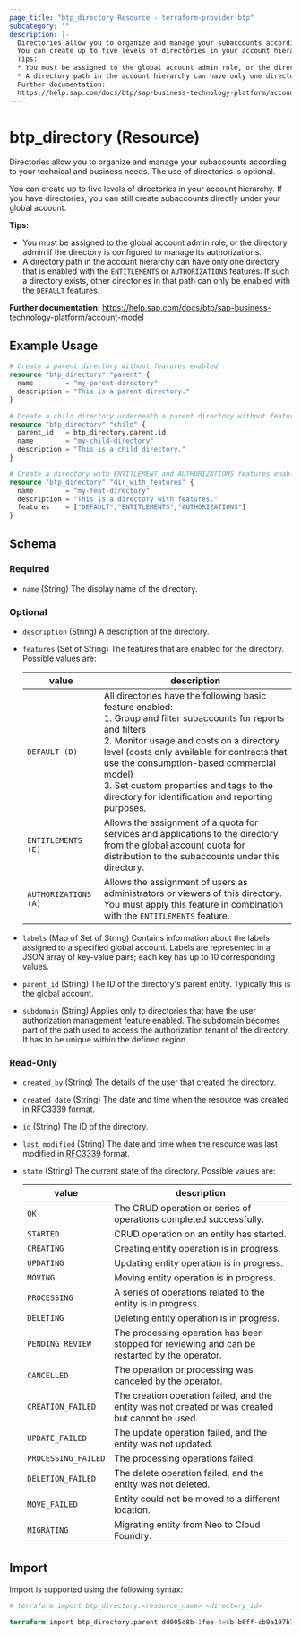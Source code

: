 ```yaml
---
page_title: "btp_directory Resource - terraform-provider-btp"
subcategory: ""
description: |-
  Directories allow you to organize and manage your subaccounts according to your technical and business needs. The use of directories is optional.
  You can create up to five levels of directories in your account hierarchy. If you have directories, you can still create subaccounts directly under your global account.
  Tips:
  * You must be assigned to the global account admin role, or the directory admin if the directory is configured to manage its authorizations.
  * A directory path in the account hierarchy can have only one directory that is enabled with the ENTITLEMENTS or AUTHORIZATIONS features. If such a directory exists, other directories in that path can only be enabled with the DEFAULT features.
  Further documentation:
  https://help.sap.com/docs/btp/sap-business-technology-platform/account-model
---
```


# btp_directory (Resource)

Directories allow you to organize and manage your subaccounts according to your technical and business needs. The use of directories is optional.

You can create up to five levels of directories in your account hierarchy. If you have directories, you can still create subaccounts directly under your global account.

__Tips:__
* You must be assigned to the global account admin role, or the directory admin if the directory is configured to manage its authorizations.
* A directory path in the account hierarchy can have only one directory that is enabled with the `ENTITLEMENTS` or `AUTHORIZATIONS` features. If such a directory exists, other directories in that path can only be enabled with the `DEFAULT` features.

__Further documentation:__
<https://help.sap.com/docs/btp/sap-business-technology-platform/account-model>

## Example Usage

```terraform
# Create a parent directory without features enabled
resource "btp_directory" "parent" {
  name        = "my-parent-directory"
  description = "This is a parent directory."
}

# Create a child directory underneath a parent directory without features enabled
resource "btp_directory" "child" {
  parent_id   = btp_directory.parent.id
  name        = "my-child-directory"
  description = "This is a child directory."
}

# Create a directory with ENTITLEMENT and AUTHORIZATIONS features enabled
resource "btp_directory" "dir_with_features" {
  name        = "my-feat-directory"
  description = "This is a directory with features."
  features    = ["DEFAULT","ENTITLEMENTS","AUTHORIZATIONS"]
}
```

<!-- schema generated by tfplugindocs -->
## Schema

### Required

- `name` (String) The display name of the directory.

### Optional

- `description` (String) A description of the directory.
- `features` (Set of String) The features that are enabled for the directory. Possible values are: 

  | value | description | 
  | --- | --- | 
  | `DEFAULT (D)` | All directories have the following basic feature enabled:<br> 1. Group and filter subaccounts for reports and filters <br> 2. Monitor usage and costs on a directory level (costs only available for contracts that use the consumption-based commercial model)<br> 3. Set custom properties and tags to the directory for identification and reporting purposes. | 
  | `ENTITLEMENTS (E)` | Allows the assignment of a quota for services and applications to the directory from the global account quota for distribution to the subaccounts under this directory. | 
  | `AUTHORIZATIONS (A)` | Allows the assignment of users as administrators or viewers of this directory. You must apply this feature in combination with the `ENTITLEMENTS` feature. |
- `labels` (Map of Set of String) Contains information about the labels assigned to a specified global account. Labels are represented in a JSON array of key-value pairs; each key has up to 10 corresponding values.
- `parent_id` (String) The ID of the directory's parent entity. Typically this is the global account.
- `subdomain` (String) Applies only to directories that have the user authorization management feature enabled. The subdomain becomes part of the path used to access the authorization tenant of the directory. It has to be unique within the defined region.

### Read-Only

- `created_by` (String) The details of the user that created the directory.
- `created_date` (String) The date and time when the resource was created in [RFC3339](https://www.ietf.org/rfc/rfc3339.txt) format.
- `id` (String) The ID of the directory.
- `last_modified` (String) The date and time when the resource was last modified in [RFC3339](https://www.ietf.org/rfc/rfc3339.txt) format.
- `state` (String) The current state of the directory. Possible values are: 

  | value | description | 
  | --- | --- | 
  | `OK` | The CRUD operation or series of operations completed successfully. | 
  | `STARTED` | CRUD operation on an entity has started. | 
  | `CREATING` | Creating entity operation is in progress. | 
  | `UPDATING` | Updating entity operation is in progress. | 
  | `MOVING` | Moving entity operation is in progress. | 
  | `PROCESSING` | A series of operations related to the entity is in progress. | 
  | `DELETING` | Deleting entity operation is in progress. | 
  | `PENDING REVIEW` | The processing operation has been stopped for reviewing and can be restarted by the operator. | 
  | `CANCELLED` | The operation or processing was canceled by the operator. | 
  | `CREATION_FAILED` | The creation operation failed, and the entity was not created or was created but cannot be used. | 
  | `UPDATE_FAILED` | The update operation failed, and the entity was not updated. | 
  | `PROCESSING_FAILED` | The processing operations failed. | 
  | `DELETION_FAILED` | The delete operation failed, and the entity was not deleted. | 
  | `MOVE_FAILED` | Entity could not be moved to a different location. | 
  | `MIGRATING` | Migrating entity from Neo to Cloud Foundry. |

## Import

Import is supported using the following syntax:

```terraform
# terraform import btp_directory.<resource_name> <directory_id>

terraform import btp_directory.parent dd005d8b-1fee-4e6b-b6ff-cb9a197b7fe0
```
